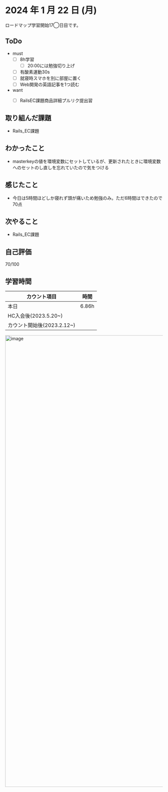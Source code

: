 # 2024 年 1 月 22 日 (月)
ロードマップ学習開始17◯日目です。


## ToDo
- must
  - [ ] 8h学習
    - [ ] 20:00には勉強切り上げ
  - [ ] 有酸素運動30s
  - [ ] 就寝時スマホを別に部屋に置く
  - [ ] Web開発の英語記事を1つ読む
- want
  - [ ] RailsEC課題商品詳細プルリク提出習


## 取り組んだ課題
- Rails_EC課題


## わかったこと
- masterkeyの値を環境変数にセットしているが、更新されたときに環境変数へのセットのし直しを忘れていたので気をつける


## 感じたこと
- 今日は5時間ほどしか寝れず頭が痛いため勉強のみ。ただ6時間はできたので70点


## 次やること
- Rails_EC課題


## 自己評価
70/100


## 学習時間
|カウント項目|時間|
|----|----|
|本日|6.86h|
|HC入会後(2023.5.20~)||
|カウント開始後(2023.2.12~)||

<img width="1440" alt="image" src="https://github.com/yokoyamamn/daily_report/assets/94735931/71f94aaf-9a4c-40c9-86d2-18ddbf51774c">
